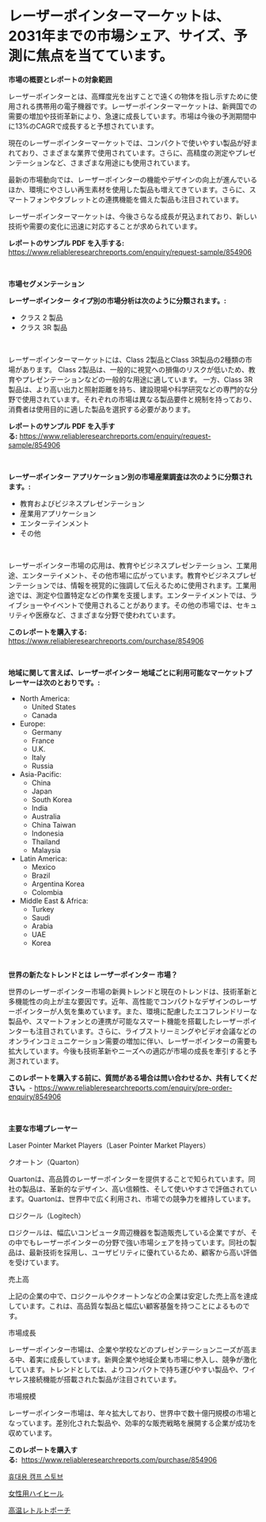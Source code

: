 <p><h1>レーザーポインターマーケットは、2031年までの市場シェア、サイズ、予測に焦点を当てています。</h1></p><p><strong>市場の概要とレポートの対象範囲</strong></p>
<p><p>レーザーポインターとは、高輝度光を出すことで遠くの物体を指し示すために使用される携帯用の電子機器です。レーザーポインターマーケットは、新興国での需要の増加や技術革新により、急速に成長しています。市場は今後の予測期間中に13%のCAGRで成長すると予想されています。</p><p>現在のレーザーポインターマーケットでは、コンパクトで使いやすい製品が好まれており、さまざまな業界で使用されています。さらに、高精度の測定やプレゼンテーションなど、さまざまな用途にも使用されています。</p><p>最新の市場動向では、レーザーポインターの機能やデザインの向上が進んでいるほか、環境にやさしい再生素材を使用した製品も増えてきています。さらに、スマートフォンやタブレットとの連携機能を備えた製品も注目されています。</p><p>レーザーポインターマーケットは、今後さらなる成長が見込まれており、新しい技術や需要の変化に迅速に対応することが求められています。</p></p>
<p><strong>レポートのサンプル PDF を入手する:</strong> <a href="https://www.reliableresearchreports.com/enquiry/request-sample/854906">https://www.reliableresearchreports.com/enquiry/request-sample/854906</a></p>
<p>&nbsp;</p>
<p><strong>市場セグメンテーション</strong></p>
<p><strong>レーザーポインター タイプ別の市場分析は次のように分類されます。:</strong></p>
<p><ul><li>クラス 2 製品</li><li>クラス 3R 製品</li></ul></p>
<p>&nbsp;</p>
<p><p>レーザーポインターマーケットには、Class 2製品とClass 3R製品の2種類の市場があります。 Class 2製品は、一般的に視覚への損傷のリスクが低いため、教育やプレゼンテーションなどの一般的な用途に適しています。 一方、Class 3R製品は、より高い出力と照射距離を持ち、建設現場や科学研究などの専門的な分野で使用されています。それぞれの市場は異なる製品要件と規制を持っており、消費者は使用目的に適した製品を選択する必要があります。</p></p>
<p><strong>レポートのサンプル PDF を入手する:</strong>&nbsp;<a href="https://www.reliableresearchreports.com/enquiry/request-sample/854906">https://www.reliableresearchreports.com/enquiry/request-sample/854906</a></p>
<p>&nbsp;</p>
<p><strong> レーザーポインター アプリケーション別の市場産業調査は次のように分類されます。:</strong></p>
<p><ul><li>教育およびビジネスプレゼンテーション</li><li>産業用アプリケーション</li><li>エンターテインメント</li><li>その他</li></ul></p>
<p>&nbsp;</p>
<p><p>レーザーポインター市場の応用は、教育やビジネスプレゼンテーション、工業用途、エンターテイメント、その他市場に広がっています。教育やビジネスプレゼンテーションでは、情報を視覚的に強調して伝えるために使用されます。工業用途では、測定や位置特定などの作業を支援します。エンターテイメントでは、ライブショーやイベントで使用されることがあります。その他の市場では、セキュリティや医療など、さまざまな分野で使われています。</p></p>
<p><strong>このレポートを購入する:</strong>&nbsp; <a href="https://www.reliableresearchreports.com/purchase/854906">https://www.reliableresearchreports.com/purchase/854906</a></p>
<p>&nbsp;</p>
<p><strong>地域に関して言えば、レーザーポインター 地域ごとに利用可能なマーケットプレーヤーは次のとおりです。:</strong></p>
<p><ul>
    <li>
        North America:
        <ul>
            <li>United States</li>
            <li>Canada</li>
        </ul>
    </li>
    <li>
        Europe:
        <ul>
            <li>Germany</li>
            <li>France</li>
            <li>U.K.</li>
            <li>Italy</li>
            <li>Russia</li>
        </ul>
    </li>
    <li>
        Asia-Pacific:
        <ul>
            <li>China</li>
            <li>Japan</li>
            <li>South Korea</li>
            <li>India</li>
            <li>Australia</li>
            <li>China Taiwan</li>
            <li>Indonesia</li>
            <li>Thailand</li>
            <li>Malaysia</li>
        </ul>
    </li>
    <li>
        Latin America:
        <ul>
            <li>Mexico</li>
            <li>Brazil</li>
            <li>Argentina Korea</li>
            <li>Colombia</li>
        </ul>
    </li>
    <li>
        Middle East & Africa:
        <ul>
            <li>Turkey</li>
            <li>Saudi</li>
            <li>Arabia</li>
            <li>UAE</li>
            <li>Korea</li>
        </ul>
    </li>
    </ul></p>
<p>&nbsp;</p>
<p><strong>世界の新たなトレンドとは レーザーポインター 市場？</strong></p>
<p><p>世界のレーザーポインター市場の新興トレンドと現在のトレンドは、技術革新と多機能性の向上が主な要因です。近年、高性能でコンパクトなデザインのレーザーポインターが人気を集めています。また、環境に配慮したエコフレンドリーな製品や、スマートフォンとの連携が可能なスマート機能を搭載したレーザーポインターも注目されています。さらに、ライブストリーミングやビデオ会議などのオンラインコミュニケーション需要の増加に伴い、レーザーポインターの需要も拡大しています。今後も技術革新やニーズへの適応が市場の成長を牽引すると予測されています。</p></p>
<p><strong>このレポートを購入する前に、質問がある場合は問い合わせるか、共有してください。</strong>- <a href="https://www.reliableresearchreports.com/enquiry/pre-order-enquiry/854906">https://www.reliableresearchreports.com/enquiry/pre-order-enquiry/854906</a></p>
<p>&nbsp;</p>
<p><strong>主要な市場プレーヤー</strong></p>
<p><p>Laser Pointer Market Players（Laser Pointer Market Players）</p><p>クオートン（Quarton）</p><p>Quartonは、高品質のレーザーポインターを提供することで知られています。同社の製品は、革新的なデザイン、高い信頼性、そして使いやすさで評価されています。Quartonは、世界中で広く利用され、市場での競争力を維持しています。</p><p>ロジクール（Logitech）</p><p>ロジクールは、幅広いコンピュータ周辺機器を製造販売している企業ですが、その中でもレーザーポインターの分野で強い市場シェアを持っています。同社の製品は、最新技術を採用し、ユーザビリティに優れているため、顧客から高い評価を受けています。</p><p>売上高</p><p>上記の企業の中で、ロジクールやクオートンなどの企業は安定した売上高を達成しています。これは、高品質な製品と幅広い顧客基盤を持つことによるものです。</p><p>市場成長</p><p>レーザーポインター市場は、企業や学校などのプレゼンテーションニーズが高まる中、着実に成長しています。新興企業や地域企業も市場に参入し、競争が激化しています。トレンドとしては、よりコンパクトで持ち運びやすい製品や、ワイヤレス接続機能が搭載された製品が注目されています。</p><p>市場規模</p><p>レーザーポインター市場は、年々拡大しており、世界中で数十億円規模の市場となっています。差別化された製品や、効率的な販売戦略を展開する企業が成功を収めています。</p></p>
<p><strong>このレポートを購入する:</strong>&nbsp;&nbsp;<a href="https://www.reliableresearchreports.com/purchase/854906">https://www.reliableresearchreports.com/purchase/854906</a></p>
<p><p><a href="https://medium.com/@kennayundt/%ED%9C%B4%EB%8C%80%EC%9A%A9-%EC%BA%A0%ED%94%84-%EC%8A%A4%ED%86%A0%EB%B8%8C-%EC%8B%9C%EC%9E%A5%EC%9D%80-%EC%8B%9C%EC%9E%A5-%EC%A0%90%EC%9C%A0%EC%9C%A8-%EC%8B%9C%EC%9E%A5-%ED%8A%B8%EB%A0%8C%EB%93%9C-%EB%B0%8F-%EC%8B%9C%EC%9E%A5-%EC%84%B1%EC%9E%A5%EC%97%90-%EB%8C%80%ED%95%9C-%EC%A0%95%EB%B3%B4%EB%A5%BC-%EC%A0%9C%EA%B3%B5%ED%95%A9%EB%8B%88%EB%8B%A4-5f9156ef6890">휴대용 캠프 스토브</a></p><p><a href="https://medium.com/@jonathanstephens626/%E5%A5%B3%E6%80%A7%E3%81%AE%E3%83%8F%E3%82%A4%E3%83%92%E3%83%BC%E3%83%AB%E5%B8%82%E5%A0%B4-2031%E5%B9%B4%E3%81%BE%E3%81%A7%E3%81%AE%E3%83%88%E3%83%AC%E3%83%B3%E3%83%89-%E4%BA%88%E6%B8%AC-%E7%AB%B6%E5%90%88%E5%88%86%E6%9E%90-33f4e68c781d">女性用ハイヒール</a></p><p><a href="https://medium.com/@kaiyohnson76845/%E9%AB%98%E6%B8%A9%E3%83%AC%E3%83%88%E3%83%AB%E3%83%88%E3%83%9D%E3%83%BC%E3%83%81%E5%B8%82%E5%A0%B4%E3%81%AE%E5%88%86%E6%9E%90-%E3%82%B0%E3%83%AD%E3%83%BC%E3%83%90%E3%83%AB%E6%A5%AD%E7%95%8C%E3%81%AE%E8%A6%8B%E9%80%9A%E3%81%97%E3%81%A8%E4%BA%88%E6%B8%AC-2024%E5%B9%B4%E3%81%8B%E3%82%892031%E5%B9%B4-efaf6d8cc9ce">高温レトルトポーチ</a></p></p>